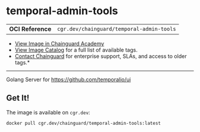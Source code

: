 <!--monopod:start-->
# temporal-admin-tools
| | |
| - | - |
| **OCI Reference** | `cgr.dev/chainguard/temporal-admin-tools` |


* [View Image in Chainguard Academy](https://edu.chainguard.dev/chainguard/chainguard-images/reference/temporal-admin-tools/overview/)
* [View Image Catalog](https://console.enforce.dev/images/catalog) for a full list of available tags.
* [Contact Chainguard](https://www.chainguard.dev/chainguard-images) for enterprise support, SLAs, and access to older tags.*

---
<!--monopod:end-->

<!--overview:start-->
Golang Server for https://github.com/temporalio/ui
<!--overview:end-->

<!--getting:start-->
## Get It!
The image is available on `cgr.dev`:

```
docker pull cgr.dev/chainguard/temporal-admin-tools:latest
```
<!--getting:end-->

<!--body:start-->
 <!--body:end-->
